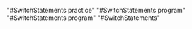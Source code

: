 "#SwitchStatements practice"
"#SwitchStatements program"
"#SwitchStatements program"
"#SwitchStatements"

